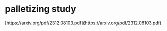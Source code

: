 # palletizing study


[https://arxiv.org/pdf/2312.08103.pdf](https://arxiv.org/pdf/2312.08103.pdf)



